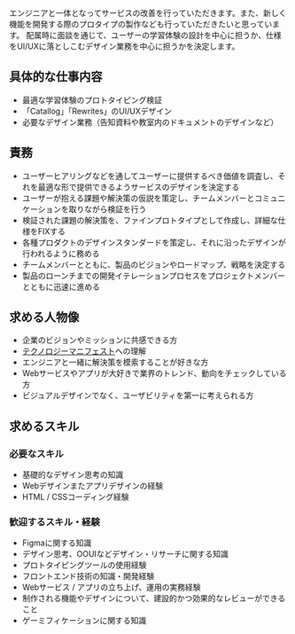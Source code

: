 エンジニアと一体となってサービスの改善を行っていただきます。また、新しく機能を開発する際のプロタイプの製作なども行っていただきたいと思っています。
配属時に面談を通じて、ユーザーの学習体験の設計を中心に担うか、仕様をUI/UXに落としこむデザイン業務を中心に担うかを決定します。

## 具体的な仕事内容 
- 最適な学習体験のプロトタイピング検証
- 「Catallog」「Rewrites」のUI/UXデザイン 
- 必要なデザイン業務（告知資料や教室内のドキュメントのデザインなど）

## 責務
- ユーザーヒアリングなどを通してユーザーに提供するべき価値を調査し、それを最適な形で提供できるようサービスのデザインを決定する
- ユーザーが抱える課題や解決策の仮説を策定し、チームメンバーとコミュニケーションを取りながら検証を行う
- 検証された課題の解決策を、ファインプロトタイプとして作成し、詳細な仕様をFIXする
- 各種プロダクトのデザインスタンダードを策定し、それに沿ったデザインが行われるように務める
- チームメンバーとともに、製品のビジョンやロードマップ、戦略を決定する
- 製品のローンチまでの開発イテレーションプロセスをプロジェクトメンバーとともに迅速に進める

## 求める人物像 
- 企業のビジョンやミッションに共感できる方
- [テクノロジーマニフェスト](README.md)への理解
- エンジニアと一緒に解決策を模索することが好きな方 
- Webサービスやアプリが大好きで業界のトレンド、動向をチェックしている方 
- ビジュアルデザインでなく、ユーザビリティを第一に考えられる方

## 求めるスキル 

### 必要なスキル
- 基礎的なデザイン思考の知識
- Webデザインまたアプリデザインの経験 
- HTML / CSSコーディング経験

### 歓迎するスキル・経験 
- Figmaに関する知識
- デザイン思考、OOUIなどデザイン・リサーチに関する知識
- プロトタイピングツールの使用経験 
- フロントエンド技術の知識・開発経験 
- Webサービス / アプリの立ち上げ、運用の実務経験
- 制作される機能やデザインについて、建設的かつ効果的なレビューができること
- ゲーミフィケーションに関する知識
